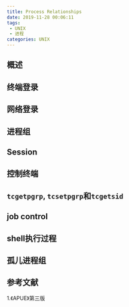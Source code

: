 ```yaml
---
title: Process Relationships
date: 2019-11-28 00:06:11
tags:
 - UNIX
 - 进程
categories: UNIX
---
```


## 概述

## 终端登录

## 网络登录

## 进程组

## Session

## 控制终端

## `tcgetpgrp`, `tcsetpgrp`和`tcgetsid`

## job control

## shell执行过程

## 孤儿进程组

## 参考文献
1.《APUE》第三版
